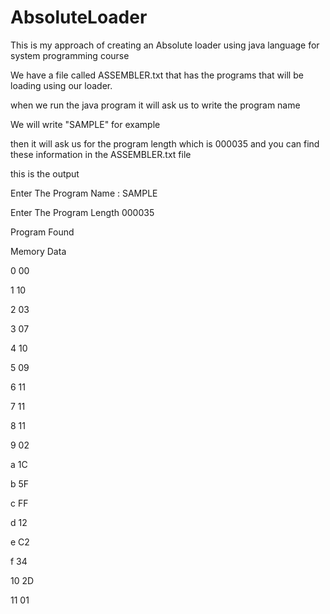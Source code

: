 # AbsoluteLoader
This is my approach of creating an Absolute loader using java language for system programming course 


We have a file called ASSEMBLER.txt that has the programs that will be loading using our loader.

when we run the java program it will ask us to write the program name 

We will write "SAMPLE" for example

then it will ask us for the program length which is 000035 and you can find these information in the ASSEMBLER.txt file

this is the output

Enter The Program Name : SAMPLE

Enter The Program Length
000035

Program Found


Memory 	 	 Data

0	 	 00

1	 	 10

2	 	 03

3	 	 07

4	 	 10

5	 	 09

6	 	 11

7	 	 11

8	 	 11

9	 	 02

a	 	 1C

b	 	 5F

c	 	 FF

d	 	 12

e	 	 C2

f	 	 34

10	 	 2D

11	 	 01

